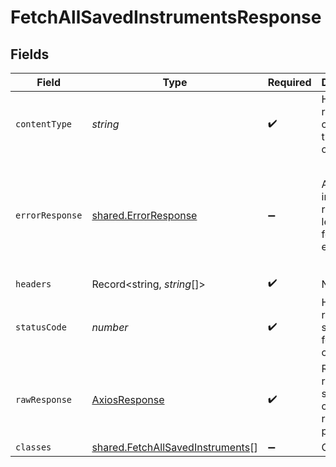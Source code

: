 # FetchAllSavedInstrumentsResponse


## Fields

| Field                                                                                                               | Type                                                                                                                | Required                                                                                                            | Description                                                                                                         | Example                                                                                                             |
| ------------------------------------------------------------------------------------------------------------------- | ------------------------------------------------------------------------------------------------------------------- | ------------------------------------------------------------------------------------------------------------------- | ------------------------------------------------------------------------------------------------------------------- | ------------------------------------------------------------------------------------------------------------------- |
| `contentType`                                                                                                       | *string*                                                                                                            | :heavy_check_mark:                                                                                                  | HTTP response content type for this operation                                                                       |                                                                                                                     |
| `errorResponse`                                                                                                     | [shared.ErrorResponse](../../../sdk/models/shared/errorresponse.md)                                                 | :heavy_minus_sign:                                                                                                  | Any bad or invalid request will lead to following error object                                                      | {<br/>"message": "bad URL, please check API documentation",<br/>"code": "request_failed",<br/>"type": "invalid_request_error"<br/>} |
| `headers`                                                                                                           | Record<string, *string*[]>                                                                                          | :heavy_check_mark:                                                                                                  | N/A                                                                                                                 |                                                                                                                     |
| `statusCode`                                                                                                        | *number*                                                                                                            | :heavy_check_mark:                                                                                                  | HTTP response status code for this operation                                                                        |                                                                                                                     |
| `rawResponse`                                                                                                       | [AxiosResponse](https://axios-http.com/docs/res_schema)                                                             | :heavy_check_mark:                                                                                                  | Raw HTTP response; suitable for custom response parsing                                                             |                                                                                                                     |
| `classes`                                                                                                           | [shared.FetchAllSavedInstruments](../../../sdk/models/shared/fetchallsavedinstruments.md)[]                         | :heavy_minus_sign:                                                                                                  | OK                                                                                                                  |                                                                                                                     |